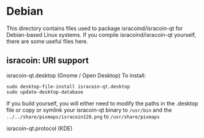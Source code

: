 
Debian
====================
This directory contains files used to package isracoind/isracoin-qt
for Debian-based Linux systems. If you compile isracoind/isracoin-qt yourself, there are some useful files here.

## isracoin: URI support ##


isracoin-qt.desktop  (Gnome / Open Desktop)
To install:

	sudo desktop-file-install isracoin-qt.desktop
	sudo update-desktop-database

If you build yourself, you will either need to modify the paths in
the .desktop file or copy or symlink your isracoin-qt binary to `/usr/bin`
and the `../../share/pixmaps/isracoin128.png` to `/usr/share/pixmaps`

isracoin-qt.protocol (KDE)

